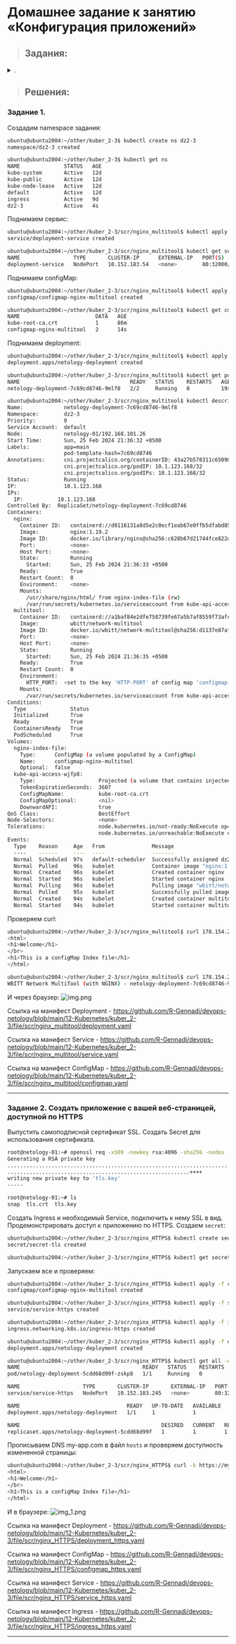 # Домашнее задание к занятию «Конфигурация приложений»

> ## Задания:

<details> <summary> . </summary>
### Цель задания

В тестовой среде Kubernetes необходимо создать конфигурацию и продемонстрировать работу приложения.

------

### Чеклист готовности к домашнему заданию

1. Установленное K8s-решение (например, MicroK8s).
2. Установленный локальный kubectl.
3. Редактор YAML-файлов с подключённым GitHub-репозиторием.

------

### Инструменты и дополнительные материалы, которые пригодятся для выполнения задания

1. [Описание](https://kubernetes.io/docs/concepts/configuration/secret/) Secret.
2. [Описание](https://kubernetes.io/docs/concepts/configuration/configmap/) ConfigMap.
3. [Описание](https://github.com/wbitt/Network-MultiTool) Multitool.

------

### Задание 1. Создать Deployment приложения и решить возникшую проблему с помощью ConfigMap. Добавить веб-страницу

1. Создать Deployment приложения, состоящего из контейнеров nginx и multitool.
2. Решить возникшую проблему с помощью ConfigMap.
3. Продемонстрировать, что pod стартовал и оба конейнера работают.
4. Сделать простую веб-страницу и подключить её к Nginx с помощью ConfigMap. Подключить Service и показать вывод curl или в браузере.
5. Предоставить манифесты, а также скриншоты или вывод необходимых команд.

------

### Задание 2. Создать приложение с вашей веб-страницей, доступной по HTTPS 

1. Создать Deployment приложения, состоящего из Nginx.
2. Создать собственную веб-страницу и подключить её как ConfigMap к приложению.
3. Выпустить самоподписной сертификат SSL. Создать Secret для использования сертификата.
4. Создать Ingress и необходимый Service, подключить к нему SSL в вид. Продемонстировать доступ к приложению по HTTPS. 
4. Предоставить манифесты, а также скриншоты или вывод необходимых команд.

------

### Правила приёма работы

1. Домашняя работа оформляется в своём GitHub-репозитории в файле README.md. Выполненное домашнее задание пришлите ссылкой на .md-файл в вашем репозитории.
2. Файл README.md должен содержать скриншоты вывода необходимых команд `kubectl`, а также скриншоты результатов.
3. Репозиторий должен содержать тексты манифестов или ссылки на них в файле README.md.

------

</details>


> ## Решения:
>
###  Задание 1.

Создадим namespace задания:
```bash
ubuntu@ubuntu2004:~/other/kuber_2-3$ kubectl create ns dz2-3
namespace/dz2-3 created

ubuntu@ubuntu2004:~/other/kuber_2-3$ kubectl get ns
NAME              STATUS   AGE
kube-system       Active   12d
kube-public       Active   12d
kube-node-lease   Active   12d
default           Active   12d
ingress           Active   9d
dz2-3             Active   4s
```


Поднимаем сервис:
```bash
ubuntu@ubuntu2004:~/other/kuber_2-3/scr/nginx_multitool$ kubectl apply -f service.yaml 
service/deployment-service created

ubuntu@ubuntu2004:~/other/kuber_2-3/scr/nginx_multitool$ kubectl get service -n dz2-3
NAME                 TYPE       CLUSTER-IP      EXTERNAL-IP   PORT(S)                       AGE
deployment-service   NodePort   10.152.183.54   <none>        80:32000/TCP,8080:32001/TCP   18s
```

Поднимаем configMap:
```bash
ubuntu@ubuntu2004:~/other/kuber_2-3/scr/nginx_multitool$ kubectl apply -f configmap.yaml 
configmap/configmap-nginx-multitool created

ubuntu@ubuntu2004:~/other/kuber_2-3/scr/nginx_multitool$ kubectl get cm -n dz2-3
NAME                        DATA   AGE
kube-root-ca.crt            1      86m
configmap-nginx-multitool   2      14s
```

Поднимаем deployment:
```bash
ubuntu@ubuntu2004:~/other/kuber_2-3/scr/nginx_multitool$ kubectl apply -f deployment.yaml 
deployment.apps/netology-deployment created

ubuntu@ubuntu2004:~/other/kuber_2-3/scr/nginx_multitool$ kubectl get pods -n dz2-3
NAME                                   READY   STATUS    RESTARTS   AGE
netology-deployment-7c69cd8746-9mlf8   2/2     Running   0          19s
```

```bash
ubuntu@ubuntu2004:~/other/kuber_2-3/scr/nginx_multitool$ kubectl describe pod netology-deployment-7c69cd8746-9mlf8 -n dz2-3
Name:             netology-deployment-7c69cd8746-9mlf8
Namespace:        dz2-3
Priority:         0
Service Account:  default
Node:             netology-01/192.168.101.26
Start Time:       Sun, 25 Feb 2024 21:36:32 +0500
Labels:           app=main
                  pod-template-hash=7c69cd8746
Annotations:      cni.projectcalico.org/containerID: 43a27b578311c650901ac62c8cfbc4fc70e677c1ee28dfc74c4d799928cabba7
                  cni.projectcalico.org/podIP: 10.1.123.168/32
                  cni.projectcalico.org/podIPs: 10.1.123.168/32
Status:           Running
IP:               10.1.123.168
IPs:
  IP:           10.1.123.168
Controlled By:  ReplicaSet/netology-deployment-7c69cd8746
Containers:
  nginx:
    Container ID:   containerd://d0116131a8d5e2c0ecf1eab67e0ffb5dfabd85876a55964bbf6be87d3301978e
    Image:          nginx:1.19.2
    Image ID:       docker.io/library/nginx@sha256:c628b67d21744fce822d22fdcc0389f6bd763daac23a6b77147d0712ea7102d0
    Port:           <none>
    Host Port:      <none>
    State:          Running
      Started:      Sun, 25 Feb 2024 21:36:33 +0500
    Ready:          True
    Restart Count:  0
    Environment:    <none>
    Mounts:
      /usr/share/nginx/html/ from nginx-index-file (rw)
      /var/run/secrets/kubernetes.io/serviceaccount from kube-api-access-wjfp8 (ro)
  multitool:
    Container ID:   containerd://a1baf84e2dfe758739fe67a5b7af8559f73afc680a8c4bbb0d2342ed2a032087
    Image:          wbitt/network-multitool
    Image ID:       docker.io/wbitt/network-multitool@sha256:d1137e87af76ee15cd0b3d4c7e2fcd111ffbd510ccd0af076fc98dddfc50a735
    Port:           <none>
    Host Port:      <none>
    State:          Running
      Started:      Sun, 25 Feb 2024 21:36:35 +0500
    Ready:          True
    Restart Count:  0
    Environment:
      HTTP_PORT:  <set to the key 'HTTP-PORT' of config map 'configmap-nginx-multitool'>  Optional: false
    Mounts:
      /var/run/secrets/kubernetes.io/serviceaccount from kube-api-access-wjfp8 (ro)
Conditions:
  Type              Status
  Initialized       True 
  Ready             True 
  ContainersReady   True 
  PodScheduled      True 
Volumes:
  nginx-index-file:
    Type:      ConfigMap (a volume populated by a ConfigMap)
    Name:      configmap-nginx-multitool
    Optional:  false
  kube-api-access-wjfp8:
    Type:                    Projected (a volume that contains injected data from multiple sources)
    TokenExpirationSeconds:  3607
    ConfigMapName:           kube-root-ca.crt
    ConfigMapOptional:       <nil>
    DownwardAPI:             true
QoS Class:                   BestEffort
Node-Selectors:              <none>
Tolerations:                 node.kubernetes.io/not-ready:NoExecute op=Exists for 300s
                             node.kubernetes.io/unreachable:NoExecute op=Exists for 300s
Events:
  Type    Reason     Age   From               Message
  ----    ------     ----  ----               -------
  Normal  Scheduled  97s   default-scheduler  Successfully assigned dz2-3/netology-deployment-7c69cd8746-9mlf8 to netology-01
  Normal  Pulled     96s   kubelet            Container image "nginx:1.19.2" already present on machine
  Normal  Created    96s   kubelet            Created container nginx
  Normal  Started    96s   kubelet            Started container nginx
  Normal  Pulling    96s   kubelet            Pulling image "wbitt/network-multitool"
  Normal  Pulled     95s   kubelet            Successfully pulled image "wbitt/network-multitool" in 1.308s (1.308s including waiting)
  Normal  Created    94s   kubelet            Created container multitool
  Normal  Started    94s   kubelet            Started container multitool
```

Проверяем curl: 
```bash
ubuntu@ubuntu2004:~/other/kuber_2-3/scr/nginx_multitool$ curl 178.154.202.191:32000
<html>
<h1>Welcome</h1>
</br>
<h1>This is a configMap Index file</h1>
</html>

ubuntu@ubuntu2004:~/other/kuber_2-3/scr/nginx_multitool$ curl 178.154.202.191:32001
WBITT Network MultiTool (with NGINX) - netology-deployment-7c69cd8746-9mlf8 - 10.1.123.168 - HTTP: 8080 , HTTPS: 443 . (Formerly praqma/network-multitool)
```
И через браузер:
![img.png](file/img/img.png)

Ссылка на манифест Deployment - https://github.com/R-Gennadi/devops-netology/blob/main/12-Kubernetes/kuber_2-3/file/scr/nginx_multitool/deployment.yaml 

Ссылка на манифест Service - https://github.com/R-Gennadi/devops-netology/blob/main/12-Kubernetes/kuber_2-3/file/scr/nginx_multitool/service.yaml

Ссылка на манифест ConfigMap - https://github.com/R-Gennadi/devops-netology/blob/main/12-Kubernetes/kuber_2-3/file/scr/nginx_multitool/configmap.yaml

------

### Задание 2. Создать приложение с вашей веб-страницей, доступной по HTTPS 


Выпустить самоподписной сертификат SSL. Создать Secret для использования сертификата.
```bash
root@netology-01:~# openssl req -x509 -newkey rsa:4096 -sha256 -nodes -keyout tls.key -out tls.crt -subj "/CN=my-app.com" -days 365
Generating a RSA private key
.................................................................................++++
..........................................................++++
writing new private key to 'tls.key'
-----

root@netology-01:~# ls
snap  tls.crt  tls.key
```

Создать Ingress и необходимый Service, подключить к нему SSL в вид. Продемонстрировать доступ к приложению по HTTPS.
Создаем ```secret```:
```bash
ubuntu@ubuntu2004:~/other/kuber_2-3/scr/nginx_HTTPS$ kubectl create secret tls secret-tls --cert=cert/tls.crt --key=cert/tls.key --namespace=dz2-3
secret/secret-tls created
```
```bash
ubuntu@ubuntu2004:~/other/kuber_2-3/scr/nginx_HTTPS$ kubectl get secret -o yaml -n dz2-3
```
Запускаем все и проверяем:
```bash
ubuntu@ubuntu2004:~/other/kuber_2-3/scr/nginx_HTTPS$ kubectl apply -f configmap_https.yaml 
configmap/configmap-nginx-multitool created

ubuntu@ubuntu2004:~/other/kuber_2-3/scr/nginx_HTTPS$ kubectl apply -f service_https.yaml 
service/service-https created

ubuntu@ubuntu2004:~/other/kuber_2-3/scr/nginx_HTTPS$ kubectl apply -f ingress_https.yaml 
ingress.networking.k8s.io/ingress-https created

ubuntu@ubuntu2004:~/other/kuber_2-3/scr/nginx_HTTPS$ kubectl apply -f deployment_https.yaml 
deployment.apps/netology-deployment created

ubuntu@ubuntu2004:~/other/kuber_2-3/scr/nginx_HTTPS$ kubectl get all -n dz2-3
NAME                                       READY   STATUS    RESTARTS   AGE
pod/netology-deployment-5cdd68d99f-zskp8   1/1     Running   0          14s

NAME                    TYPE       CLUSTER-IP       EXTERNAL-IP   PORT(S)        AGE
service/service-https   NodePort   10.152.183.245   <none>        80:32000/TCP   28s

NAME                                  READY   UP-TO-DATE   AVAILABLE   AGE
deployment.apps/netology-deployment   1/1     1            1           14s

NAME                                             DESIRED   CURRENT   READY   AGE
replicaset.apps/netology-deployment-5cdd68d99f   1         1         1       14s
```
Прописываем DNS my-app.com в файл ```hosts``` и проверяем доступность измененной страницы:
```bash
ubuntu@ubuntu2004:~/other/kuber_2-3/scr/nginx_HTTPS$ curl -k https://my-app.com
<html>
<h1>Welcome</h1>
</br>
<h1>This is a configMap Index file</h1>
</html>
```
И в браузере:
![img_1.png](file/img/img_1.png)

Ссылка на манифест Deployment - https://github.com/R-Gennadi/devops-netology/blob/main/12-Kubernetes/kuber_2-3/file/scr/nginx_HTTPS/deployment_https.yaml

Ссылка на манифест ConfigMap - https://github.com/R-Gennadi/devops-netology/blob/main/12-Kubernetes/kuber_2-3/file/scr/nginx_HTTPS/configmap_https.yaml

Ссылка на манифест Service - https://github.com/R-Gennadi/devops-netology/blob/main/12-Kubernetes/kuber_2-3/file/scr/nginx_HTTPS/service_https.yaml

Ссылка на манифест Ingress - https://github.com/R-Gennadi/devops-netology/blob/main/12-Kubernetes/kuber_2-3/file/scr/nginx_HTTPS/ingress_https.yaml

------
